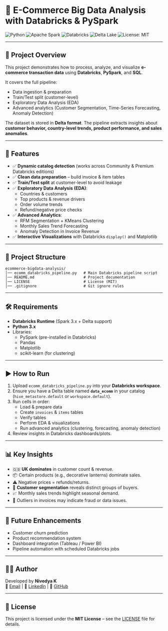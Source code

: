 # 🛒 E-Commerce Big Data Analysis with Databricks & PySpark


![Python](https://img.shields.io/badge/Python-3.x-blue?logo=python)
![Apache Spark](https://img.shields.io/badge/Apache_Spark-3.x-orange?logo=apachespark)
![Databricks](https://img.shields.io/badge/Databricks-Platform-red?logo=databricks)
![Delta Lake](https://img.shields.io/badge/Delta_Lake-Enabled-green?logo=databricks)
![License: MIT](https://img.shields.io/badge/License-MIT-green.svg)

---

## 📌 Project Overview
This project demonstrates how to process, analyze, and visualize **e-commerce transaction data** using **Databricks**, **PySpark**, and **SQL**.  

It covers the full pipeline:
- Data ingestion & preparation  
- Train/Test split (customer-level)  
- Exploratory Data Analysis (EDA)  
- Advanced analytics (Customer Segmentation, Time-Series Forecasting, Anomaly Detection)  

The dataset is stored in **Delta format**. The pipeline extracts insights about **customer behavior, country-level trends, product performance, and sales anomalies**.

---

## 🚀 Features
- ✅ **Dynamic catalog detection** (works across Community & Premium Databricks editions)  
- ✅ **Clean data preparation** – build invoice & item tables  
- ✅ **Train/Test split** at customer-level to avoid leakage  
- ✅ **Exploratory Data Analysis (EDA)**:
  - Countries & customers  
  - Top products & revenue drivers  
  - Order volume trends  
  - Refund/negative price checks  
- ✅ **Advanced Analytics**:
  - RFM Segmentation + KMeans Clustering  
  - Monthly Sales Trend Forecasting  
  - Anomaly Detection in Invoice Revenue  
- ✅ **Interactive Visualizations** with Databricks `display()` and Matplotlib  

---

## 📂 Project Structure
```
ecommerce-bigdata-analysis/
│── ecomm_databricks_pipeline.py   # Main Databricks pipeline script
│── README.md                      # Project documentation
│── LICENSE                        # License (MIT)
│── .gitignore                     # Git ignore rules
```

---

## 🛠️ Requirements
- **Databricks Runtime** (Spark 3.x + Delta support)  
- **Python 3.x**  
- Libraries:
  - PySpark (pre-installed in Databricks)  
  - Pandas  
  - Matplotlib  
  - scikit-learn (for clustering)  

---

## ▶️ How to Run
1. Upload `ecomm_databricks_pipeline.py` into your **Databricks workspace**.  
2. Ensure you have a Delta table named **`data_ecomm`** in your catalog (`hive_metastore.default` or `workspace.default`).  
3. Run cells in order:  
   - Load & prepare data  
   - Create `invoices` & `items` tables  
   - Verify tables  
   - Perform EDA & visualizations  
   - Run advanced analytics (clustering, forecasting, anomaly detection)  
4. Review insights in Databricks dashboards/plots.  

---

## 📊 Key Insights
- 🇬🇧 **UK dominates** in customer count & revenue.  
- 📦 Certain products (e.g., decorative lanterns) dominate sales.  
- ⚠️ Negative prices = refunds/returns.  
- 👥 **Customer segmentation** reveals distinct groups of buyers.  
- 📈 Monthly sales trends highlight seasonal demand.  
- 🚨 Outliers in invoices may indicate fraud or data issues.  

---

## 🔮 Future Enhancements
- Customer churn prediction  
- Product recommendation system  
- Dashboard integration (Tableau / Power BI)  
- Pipeline automation with scheduled Databricks jobs  

---

## 👩‍💻 Author
Developed by **Nivedya K**  
📧 [Email](mailto:nivedyak1112@gmail.com) | 🔗 [LinkedIn](https://linkedin.com/in/nivedya-k) | 🐙 [GitHub](https://github.com/Nivedya2000)

---

## 📜 License
This project is licensed under the **MIT License** – see the [LICENSE](LICENSE) file for details.
